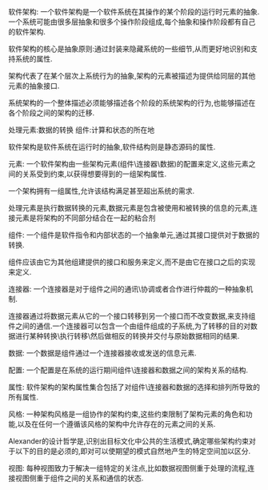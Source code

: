 软件架构: 一个软件架构是一个软件系统在其操作的某个阶段的运行时元素的抽象.一个系统可能由很多层抽象和很多个操作阶段组成,每个抽象和操作阶段都有自己的软件架构.

软件架构的核心是抽象原则:通过封装来隐藏系统的一些细节,从而更好地识别和支持系统的属性.

架构代表了在某个层次上系统行为的抽象,架构的元素被描述为提供给同层的其他元素的抽象接口.

系统架构的一个整体描述必须能够描述各个阶段的系统架构的行为,也能够描述在各个阶段之间的架构的迁移.

处理元素:数据的转换
组件:计算和状态的所在地

软件架构是软件系统在运行时的抽象,软件结构则是静态源码的属性.

元素: 一个软件架构由一些架构元素(组件\连接器\数据)的配置来定义,这些元素之间的关系受到约束,以获得想要得到的一组架构属性.

一个架构拥有一组属性,允许该结构满足甚至超出系统的需求.

处理元素是执行数据转换的元素,数据元素是包含被使用和被转换的信息的元素,连接元素是将架构的不同部分结合在一起的粘合剂

组件: 一个组件是软件指令和内部状态的一个抽象单元,通过其接口提供对于数据的转换.

组件应该由它为其他组建提供的接口和服务来定义,而不是由它在接口之后的实现来定义.

连接器: 一个连接器是对于组件之间的通讯\协调或者合作进行仲裁的一种抽象机制.

连接器通过将数据元素从它的一个接口转移到另一个接口而不改变数据,来支持组件之间的通信.一个连接器可以包含一个由组件组成的子系统,为了转移的目的对数据进行某种转换\执行转移\然后做相反的转换并交付与原始数据相同的结果.

数据: 一个数据是组件通过一个连接器接收或发送的信息元素.

配置: 一个配置是在系统的运行期间组件\连接器和数据之间的架构关系的结构.

属性: 软件架构的架构属性集合包括了对组件\连接器和数据的选择和排列所导致的所有属性.

风格: 一种架构风格是一组协作的架构约束,这些约束限制了架构元素的角色和功能,以及在任何一个遵循该风格的架构中允许存在的元素之间的关系.

Alexander的设计哲学是,识别出目标文化中公共的生活模式,确定哪些架构约束对于以下的目的是必须的,即对可以使期望的模式自然地产生的特定空间加以区分.

视图: 每种视图致力于解决一组特定的关注点,比如数据视图侧重于处理的流程,连接视图侧重于组件之间的关系和通信的状态.